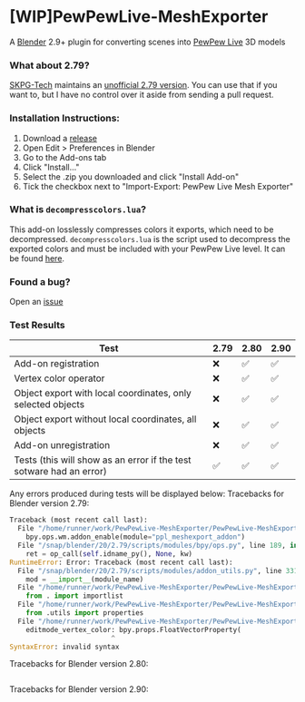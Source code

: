 # \[WIP\]PewPewLive-MeshExporter
A [Blender](https://www.blender.org/) 2.9+ plugin for converting scenes into [PewPew Live](https://pewpew.live/) 3D models

### What about 2.79?
[SKPG-Tech](https://github.com/SKPG-Tech/) maintains an [unofficial 2.79 version](https://github.com/SKPG-Tech/PewPewLive-MeshExporter). You can use that if you want to, but I have no control over it aside from sending a pull request.

### Installation Instructions:
1. Download a [release](https://github.com/ModEngineer/PewPewLive-MeshExporter/releases)
2. Open Edit > Preferences in Blender
3. Go to the Add-ons tab
4. Click "Install..."
5. Select the .zip you downloaded and click "Install Add-on"
6. Tick the checkbox next to "Import-Export: PewPew Live Mesh Exporter"

### What is `decompresscolors.lua`?
This add-on losslessly compresses colors it exports, which need to be decompressed. `decompresscolors.lua` is the script used to decompress the exported colors and must be included with your PewPew Live level. It can be found [here](https://github.com/ModEngineer/PewPewLive-Code-Snippets/blob/main/mesh_utils/decompresscolors.lua).

### Found a bug?
Open an [issue](https://github.com/ModEngineer/PewPewLive-MeshExporter/issues)

### Test Results <!-- The below "tablestart" and "tableend" comments must be kept in their current formats. They are used by Github Actions to automatically update the test results displayed here. -->
<!--tablestart-->
| Test | 2.79 | 2.80 | 2.90 |
| --- | --- | --- | --- |
| Add-on registration | ❌ | ✅ | ✅ |
| Vertex color operator | ❌ | ✅ | ✅ |
| Object export with local coordinates, only selected objects | ❌ | ✅ | ✅ |
| Object export without local coordinates, all objects | ❌ | ✅ | ✅ |
| Add-on unregistration | ❌ | ✅ | ✅ |
| Tests (this will show as an error if the test sotware had an error) | ✅ | ✅ | ✅ |

Any errors produced during tests will be displayed below:
Tracebacks for Blender version 2.79:
```py
Traceback (most recent call last):
  File "/home/runner/work/PewPewLive-MeshExporter/PewPewLive-MeshExporter/.github/workflows/blender_tests/blender_tests.py", line 16, in <module>
    bpy.ops.wm.addon_enable(module="ppl_meshexport_addon")
  File "/snap/blender/20/2.79/scripts/modules/bpy/ops.py", line 189, in __call__
    ret = op_call(self.idname_py(), None, kw)
RuntimeError: Error: Traceback (most recent call last):
  File "/snap/blender/20/2.79/scripts/modules/addon_utils.py", line 331, in enable
    mod = __import__(module_name)
  File "/home/runner/work/PewPewLive-MeshExporter/PewPewLive-MeshExporter/tempmodulefolder/ppl_meshexport_addon/__init__.py", line 19, in <module>
    from . import importlist
  File "/home/runner/work/PewPewLive-MeshExporter/PewPewLive-MeshExporter/tempmodulefolder/ppl_meshexport_addon/importlist.py", line 2, in <module>
    from .utils import properties
  File "/home/runner/work/PewPewLive-MeshExporter/PewPewLive-MeshExporter/tempmodulefolder/ppl_meshexport_addon/utils/properties.py", line 9
    editmode_vertex_color: bpy.props.FloatVectorProperty(
                         ^
SyntaxError: invalid syntax


```
Tracebacks for Blender version 2.80:
```py
```
Tracebacks for Blender version 2.90:
```py
```
<!--tableend-->

